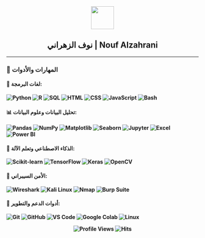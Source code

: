 <div align="center">

<img src="https://media.giphy.com/media/hvRJCLFzcasrR4ia7z/giphy.gif" width="60" />  
<h2>   نوف الزهراني | Nouf Alzahrani </h2>
<p><b الرياضيات، الذكاء الاصطناعي، تحليل البيانات، علوم البيانات، والأمن السيبراني </b></p>

</div>

---

### 🧰 المهارات والأدوات

#### 📌 لغات البرمجة:
![Python](https://img.shields.io/badge/Python-3776AB?style=flat&logo=python&logoColor=white)
![R](https://img.shields.io/badge/R-276DC3?style=flat&logo=r&logoColor=white)
![SQL](https://img.shields.io/badge/SQL-4479A1?style=flat&logo=postgresql&logoColor=white)
![HTML](https://img.shields.io/badge/HTML5-E34F26?style=flat&logo=html5&logoColor=white)
![CSS](https://img.shields.io/badge/CSS3-1572B6?style=flat&logo=css3&logoColor=white)
![JavaScript](https://img.shields.io/badge/JavaScript-F7DF1E?style=flat&logo=javascript&logoColor=black)
![Bash](https://img.shields.io/badge/Bash-121011?style=flat&logo=gnu-bash&logoColor=white)

#### 📊 تحليل البيانات وعلوم البيانات:
![Pandas](https://img.shields.io/badge/Pandas-150458?style=flat&logo=pandas&logoColor=white)
![NumPy](https://img.shields.io/badge/Numpy-013243?style=flat&logo=numpy&logoColor=white)
![Matplotlib](https://img.shields.io/badge/Matplotlib-11557C?style=flat&logo=plotly&logoColor=white)
![Seaborn](https://img.shields.io/badge/Seaborn-3776AB?style=flat&logo=python&logoColor=white)
![Jupyter](https://img.shields.io/badge/Jupyter-F37626?style=flat&logo=jupyter&logoColor=white)
![Excel](https://img.shields.io/badge/Microsoft%20Excel-217346?style=flat&logo=microsoft-excel&logoColor=white)
![Power BI](https://img.shields.io/badge/PowerBI-F2C811?style=flat&logo=powerbi&logoColor=black)

#### 🤖 الذكاء الاصطناعي وتعلم الآلة:
![Scikit-learn](https://img.shields.io/badge/scikit--learn-F7931E?style=flat&logo=scikit-learn&logoColor=white)
![TensorFlow](https://img.shields.io/badge/TensorFlow-FF6F00?style=flat&logo=tensorflow&logoColor=white)
![Keras](https://img.shields.io/badge/Keras-D00000?style=flat&logo=keras&logoColor=white)
![OpenCV](https://img.shields.io/badge/OpenCV-5C3EE8?style=flat&logo=opencv&logoColor=white)

#### 🔐 الأمن السيبراني:
![Wireshark](https://img.shields.io/badge/Wireshark-1679A7?style=flat&logo=wireshark&logoColor=white)
![Kali Linux](https://img.shields.io/badge/Kali_Linux-557C94?style=flat&logo=kalilinux&logoColor=white)
![Nmap](https://img.shields.io/badge/Nmap-004575?style=flat&logoColor=white)
![Burp Suite](https://img.shields.io/badge/Burp_Suite-FF6F00?style=flat&logoColor=white)

#### 🧠 أدوات الدعم والتطوير:
![Git](https://img.shields.io/badge/Git-F05032?style=flat&logo=git&logoColor=white)
![GitHub](https://img.shields.io/badge/GitHub-181717?style=flat&logo=github&logoColor=white)
![VS Code](https://img.shields.io/badge/VSCode-007ACC?style=flat&logo=visual-studio-code&logoColor=white)
![Google Colab](https://img.shields.io/badge/Google_Colab-F9AB00?style=flat&logo=google&logoColor=white)
![Linux](https://img.shields.io/badge/Linux-FCC624?style=flat&logo=linux&logoColor=black)

<div align="center">

![Profile Views](https://komarev.com/ghpvc/?username=noufaz99&label=PROFILE+VIEWS&color=orange&style=flat)
![Hits](https://hits.seeyoufarm.com/api/count/incr/badge.svg?url=https%3A%2F%2Fgithub.com%2Fnoufaz99&count_bg=%2379C83D&title_bg=%23555555&icon=mediafire.svg&icon_color=%23E7E7E7&title=HITS&edge_flat=false)

</div>
